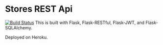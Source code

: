 # Stores REST Api
[![Build Status](https://app.travis-ci.com/Lalit-Singh21/flask-rest-api-tests.svg?branch=master)](https://app.travis-ci.com/Lalit-Singh21/flask-rest-api-tests)
This is built with Flask, Flask-RESTful, Flask-JWT, and Flask-SQLAlchemy.

Deployed on Heroku.
